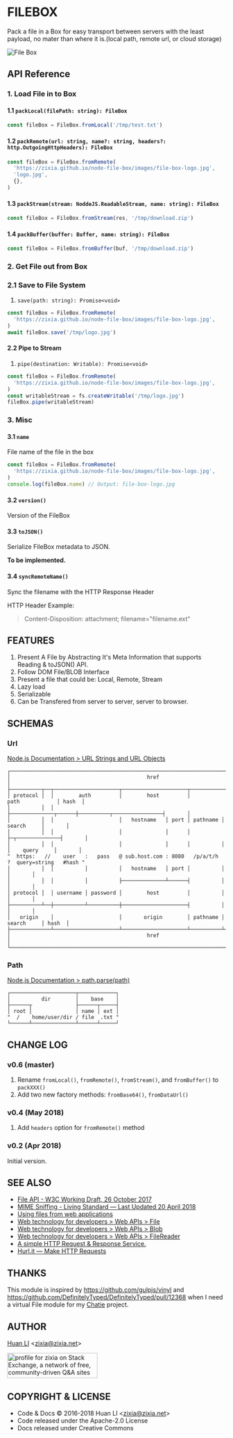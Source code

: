 # FILEBOX

Pack a file in a Box for easy transport between servers with the least payload, no mater than where it is.(local path, remote url, or cloud storage)

![File Box](https://zixia.github.io/node-file-box/images/file-box-logo.jpg)

## API Reference

### 1. Load File in to Box

#### 1.1 `packLocal(filePath: string): FileBox`

```ts
const fileBox = FileBox.fromLocal('/tmp/test.txt')
```

#### 1.2 `packRemote(url: string, name?: string, headers?: http.OutgoingHttpHeaders): FileBox`

```ts
const fileBox = FileBox.fromRemote(
  'https://zixia.github.io/node-file-box/images/file-box-logo.jpg',
  'logo.jpg',
  {},
)
```

#### 1.3 `packStream(stream: NoddeJS.ReadableStream, name: string): FileBox`

```ts
const fileBox = FileBox.fromStream(res, '/tmp/download.zip')
```

#### 1.4 `packBuffer(buffer: Buffer, name: string): FileBox`

```ts
const fileBox = FileBox.fromBuffer(buf, '/tmp/download.zip')
```

### 2. Get File out from Box

### 2.1 Save to File System

1. `save(path: string): Promise<void>`

```ts
const fileBox = FileBox.fromRemote(
  'https://zixia.github.io/node-file-box/images/file-box-logo.jpg',
)
await fileBox.save('/tmp/logo.jpg')
```

#### 2.2 Pipe to Stream

1. `pipe(destination: Writable): Promise<void>`

```ts
const fileBox = FileBox.fromRemote(
  'https://zixia.github.io/node-file-box/images/file-box-logo.jpg',
)
const writableStream = fs.createWritable('/tmp/logo.jpg')
fileBox.pipe(writableStream)
```

### 3. Misc

#### 3.1 `name`

File name of the file in the box

```ts
const fileBox = FileBox.fromRemote(
  'https://zixia.github.io/node-file-box/images/file-box-logo.jpg',
)
console.log(fileBox.name) // Output: file-box-logo.jpg
```

#### 3.2 `version()`

Version of the FileBox

#### 3.3 `toJSON()`

Serialize FileBox metadata to JSON.

**To be implemented.**

#### 3.4 `syncRemoteName()`

Sync the filename with the HTTP Response Header

HTTP Header Example:
> Content-Disposition: attachment; filename="filename.ext"

## FEATURES

1. Present A File by Abstracting It's Meta Information that supports Reading & toJSON() API.
1. Follow DOM File/BLOB Interface
1. Present a file that could be: Local, Remote, Stream
1. Lazy load
1. Serializable
1. Can be Transfered from server to server, server to browser.

## SCHEMAS

### Url

[Node.js Documentation > URL Strings and URL Objects](https://nodejs.org/docs/latest/api/url.html#url_url_strings_and_url_objects)

```asciiart
┌─────────────────────────────────────────────────────────────────────────────────────────────┐
│                                            href                                             │
├──────────┬──┬─────────────────────┬─────────────────────┬───────────────────────────┬───────┤
│ protocol │  │        auth         │        host         │           path            │ hash  │
│          │  │                     ├──────────────┬──────┼──────────┬────────────────┤       │
│          │  │                     │   hostname   │ port │ pathname │     search     │       │
│          │  │                     │              │      │          ├─┬──────────────┤       │
│          │  │                     │              │      │          │ │    query     │       │
"  https:   //    user   :   pass   @ sub.host.com : 8080   /p/a/t/h  ?  query=string   #hash "
│          │  │          │          │   hostname   │ port │          │                │       │
│          │  │          │          ├──────────────┴──────┤          │                │       │
│ protocol │  │ username │ password │        host         │          │                │       │
├──────────┴──┼──────────┴──────────┼─────────────────────┤          │                │       │
│   origin    │                     │       origin        │ pathname │     search     │ hash  │
├─────────────┴─────────────────────┴─────────────────────┴──────────┴────────────────┴───────┤
│                                            href                                             │
└─────────────────────────────────────────────────────────────────────────────────────────────┘
```

### Path

[Node.js Documentation > path.parse(path)](https://nodejs.org/api/path.html#path_path_parse_path)

```asciiart
┌─────────────────────┬────────────┐
│          dir        │    base    │
├──────┬              ├──────┬─────┤
│ root │              │ name │ ext │
"  /    home/user/dir / file  .txt "
└──────┴──────────────┴──────┴─────┘
```

## CHANGE LOG

### v0.6 (master)

1. Rename `fromLocal()`, `fromRemote()`, `fromStream()`, and `fromBuffer()` to `packXXX()`
1. Add two new factory methods: `fromBase64()`, `fromDataUrl()`

### v0.4 (May 2018)

1. Add `headers` option for `fromRemote()` method

### v0.2 (Apr 2018)

Initial version.

## SEE ALSO

* [File API - W3C Working Draft, 26 October 2017](https://www.w3.org/TR/FileAPI/)
* [MIME Sniffing - Living Standard — Last Updated 20 April 2018](https://mimesniff.spec.whatwg.org/#parsable-mime-type)
* [Using files from web applications](https://developer.mozilla.org/en-US/docs/Web/API/File/Using_files_from_web_applications)
* [Web technology for developers > Web APIs > File](https://developer.mozilla.org/en-US/docs/Web/API/File)
* [Web technology for developers > Web APIs > Blob](https://developer.mozilla.org/en-US/docs/Web/API/Blob)
* [Web technology for developers > Web APIs > FileReader](https://developer.mozilla.org/en-US/docs/Web/API/FileReader)
* [A simple HTTP Request & Response Service.](https://httpbin.org)
* [Hurl.it — Make HTTP Requests](https://www.hurl.it)

## THANKS

This module is inspired by https://github.com/gulpjs/vinyl and https://github.com/DefinitelyTyped/DefinitelyTyped/pull/12368 when I need a virtual File module for my [Chatie](https://github.com/Chatie) project.

## AUTHOR

[Huan LI](http://linkedin.com/in/zixia) \<zixia@zixia.net\>

<a href="https://stackexchange.com/users/265499">
  <img src="https://stackexchange.com/users/flair/265499.png" width="208" height="58" alt="profile for zixia on Stack Exchange, a network of free, community-driven Q&amp;A sites" title="profile for zixia on Stack Exchange, a network of free, community-driven Q&amp;A sites">
</a>

## COPYRIGHT & LICENSE

* Code & Docs © 2016-2018 Huan LI \<zixia@zixia.net\>
* Code released under the Apache-2.0 License
* Docs released under Creative Commons
